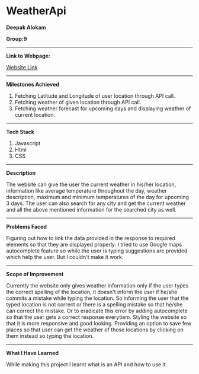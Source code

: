 # WeatherApi 

<b>Deepak Alokam</b>

<b>Group:9</b>

<hr>

<b>Link to Webpage:</b>

 <a href="https://deepak0509.github.io/WeatherApi/">Website Link</a>

<hr>

<b>Milestones Achieved</b>

1. Fetching Latitude and Longitude of user location through API call.
2. Fetching weather of given location through API call.
3. Fetching weather forecast for upcoming days and displaying weather of current location.

<hr>

<b>Tech Stack</b>

1. Javascript
2. Html
3. CSS

<hr>

<b>Description</b>

The website can give the user the current weather in his/her location, information like average temperature throughout the day, weather description,
maximum and minimum temperatures of the day for upcoming 3 days. The user can also search for any city and get the current weather and all the above mentioned 
information for the searched city as well. 

<hr>

<b>Problems Faced</b>

Figuring out how to link the data provided in the response to required elements so that they are displayed properly. I tried to use Google maps autocomplete feature so while 
the user is typing suggestions are provided which help the user. But I couldn't make it work.

<hr>

<b>Scope of Improvement</b>

Currently the website only gives weather information only if the user types the correct spelling of the location, it doesn't inform the user if he/she commits a mistake while
typing the location. So informing the user that the typed location is not correct or there is a spelling mistake so that he/she can correct the mistake. Or to eradicate this 
error by adding autocomplete so that the user gets a correct response everytiem. Styling the website so that it is more responsive and good looking. 
Providing an option to save few places so that user can get the weather of those locations by clicking on them instead so typing the location.

<hr>

<b>What I Have Learned</b>

While making this project I learnt what is an API and how to use it.



